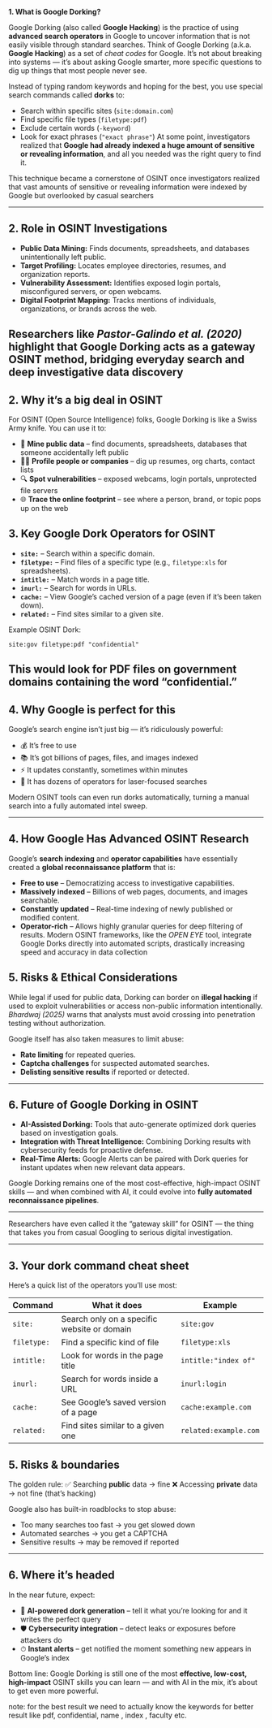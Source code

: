 **1. What is Google Dorking?**

Google Dorking (also called **Google Hacking**) is the practice of using **advanced search operators** in Google to uncover information that is not easily visible through standard searches.
Think of Google Dorking (a.k.a. **Google Hacking**) as a set of *cheat codes* for Google.
It’s not about breaking into systems — it’s about asking Google smarter, more specific questions to dig up things that most people never see.

Instead of typing random keywords and hoping for the best, you use special search commands called **dorks** to:

* Search within specific sites (`site:domain.com`)
* Find specific file types (`filetype:pdf`)
* Exclude certain words (`-keyword`)
* Look for exact phrases (`"exact phrase"`)
At some point, investigators realized that **Google had already indexed a huge amount of sensitive or revealing information**, and all you needed was the right query to find it.

This technique became a cornerstone of OSINT once investigators realized that vast amounts of sensitive or revealing information were indexed by Google but overlooked by casual searchers

---
## **2. Role in OSINT Investigations**

* **Public Data Mining:** Finds documents, spreadsheets, and databases unintentionally left public.
* **Target Profiling:** Locates employee directories, resumes, and organization reports.
* **Vulnerability Assessment:** Identifies exposed login portals, misconfigured servers, or open webcams.
* **Digital Footprint Mapping:** Tracks mentions of individuals, organizations, or brands across the web.

Researchers like *Pastor-Galindo et al. (2020)* highlight that Google Dorking acts as a **gateway OSINT method**, bridging everyday search and deep investigative data discovery
---

## 2. Why it’s a big deal in OSINT

For OSINT (Open Source Intelligence) folks, Google Dorking is like a Swiss Army knife.
You can use it to:

* 📂 **Mine public data** – find documents, spreadsheets, databases that someone accidentally left public
* 🧑‍💼 **Profile people or companies** – dig up resumes, org charts, contact lists
* 🔍 **Spot vulnerabilities** – exposed webcams, login portals, unprotected file servers
* 🌐 **Trace the online footprint** – see where a person, brand, or topic pops up on the web
## **3. Key Google Dork Operators for OSINT**

* **`site:`** – Search within a specific domain.
* **`filetype:`** – Find files of a specific type (e.g., `filetype:xls` for spreadsheets).
* **`intitle:`** – Match words in a page title.
* **`inurl:`** – Search for words in URLs.
* **`cache:`** – View Google’s cached version of a page (even if it’s been taken down).
* **`related:`** – Find sites similar to a given site.

Example OSINT Dork:

```
site:gov filetype:pdf "confidential"  
```
This would look for PDF files on government domains containing the word “confidential.”
---

## 4. Why Google is perfect for this

Google’s search engine isn’t just big — it’s ridiculously powerful:

* 💰 It’s free to use
* 📚 It’s got billions of pages, files, and images indexed
* ⚡ It updates constantly, sometimes within minutes
* 🎯 It has dozens of operators for laser-focused searches

Modern OSINT tools can even run dorks automatically, turning a manual search into a fully automated intel sweep.

---
## **4. How Google Has Advanced OSINT Research**
 Google’s **search indexing** and **operator capabilities** have essentially created a **global reconnaissance platform** that is:
* **Free to use** – Democratizing access to investigative capabilities.
* **Massively indexed** – Billions of web pages, documents, and images searchable.
* **Constantly updated** – Real-time indexing of newly published or modified content.
* **Operator-rich** – Allows highly granular queries for deep filtering of results.
Modern OSINT frameworks, like the *OPEN EYE* tool, integrate Google Dorks directly into automated scripts, drastically increasing speed and accuracy in data collection 

## **5. Risks & Ethical Considerations**

While legal if used for public data, Dorking can border on **illegal hacking** if used to exploit vulnerabilities or access non-public information intentionally. *Bhardwaj (2025)* warns that analysts must avoid crossing into penetration testing without authorization.

Google itself has also taken measures to limit abuse:

* **Rate limiting** for repeated queries.
* **Captcha challenges** for suspected automated searches.
* **Delisting sensitive results** if reported or detected.

---

## **6. Future of Google Dorking in OSINT**

* **AI-Assisted Dorking:** Tools that auto-generate optimized dork queries based on investigation goals.
* **Integration with Threat Intelligence:** Combining Dorking results with cybersecurity feeds for proactive defense.
* **Real-Time Alerts:** Google Alerts can be paired with Dork queries for instant updates when new relevant data appears.

Google Dorking remains one of the most cost-effective, high-impact OSINT skills — and when combined with AI, it could evolve into **fully automated reconnaissance pipelines**.




---


Researchers have even called it the “gateway skill” for OSINT — the thing that takes you from casual Googling to serious digital investigation.

---

## 3. Your dork command cheat sheet

Here’s a quick list of the operators you’ll use most:

| Command     | What it does                                | Example               |
| ----------- | ------------------------------------------- | --------------------- |
| `site:`     | Search only on a specific website or domain | `site:gov`            |
| `filetype:` | Find a specific kind of file                | `filetype:xls`        |
| `intitle:`  | Look for words in the page title            | `intitle:"index of"`  |
| `inurl:`    | Search for words inside a URL               | `inurl:login`         |
| `cache:`    | See Google’s saved version of a page        | `cache:example.com`   |
| `related:`  | Find sites similar to a given one           | `related:example.com` |



## 5. Risks & boundaries

The golden rule:
✅ Searching **public** data → fine
❌ Accessing **private** data → not fine (that’s hacking)

Google also has built-in roadblocks to stop abuse:

* Too many searches too fast → you get slowed down
* Automated searches → you get a CAPTCHA
* Sensitive results → may be removed if reported

---

## 6. Where it’s headed

In the near future, expect:

* 🤖 **AI-powered dork generation** – tell it what you’re looking for and it writes the perfect query
* 🛡 **Cybersecurity integration** – detect leaks or exposures before attackers do
* ⏱ **Instant alerts** – get notified the moment something new appears in Google’s index

Bottom line:
Google Dorking is still one of the most **effective, low-cost, high-impact** OSINT skills you can learn — and with AI in the mix, it’s about to get even more powerful.

note: for the best result we need to actually know the keywords for better result like pdf, confidential, name , index , faculty etc.
